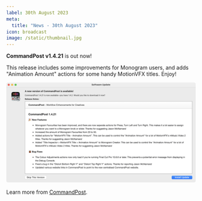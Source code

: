 ```yaml
---
label: 30th August 2023
meta:
  title: "News - 30th August 2023"
icon: broadcast
image: /static/thumbnail.jpg
---
```


**CommandPost v1.4.21** is out now!

This release includes some improvements for Monogram users, and adds "Animation Amount" actions for some handy MotionVFX titles. Enjoy!

![](/static/commandpost-1-4-21.png)

Learn more from [CommandPost](https://commandpost.io).